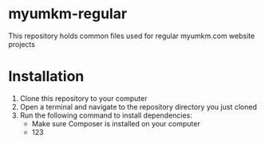 # myumkm-regular
This repository holds common files used for regular myumkm.com website projects

# Installation
1. Clone this repository to your computer
2. Open a terminal and navigate to the repository directory you just cloned
3. Run the following command to install dependencies:
   - Make sure Composer is installed on your computer
   - 123
